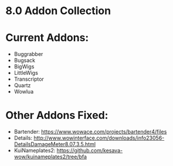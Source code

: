 # 8.0 Addon Collection

# Current Addons:
* Buggrabber
* Bugsack
* BigWigs
* LittleWigs
* Transcriptor
* Quartz
* Wowlua

# Other Addons Fixed:
* Bartender: https://www.wowace.com/projects/bartender4/files
* Details: http://www.wowinterface.com/downloads/info23056-DetailsDamageMeter8.07.3.5.html
* KuiNameplates2: https://github.com/kesava-wow/kuinameplates2/tree/bfa
